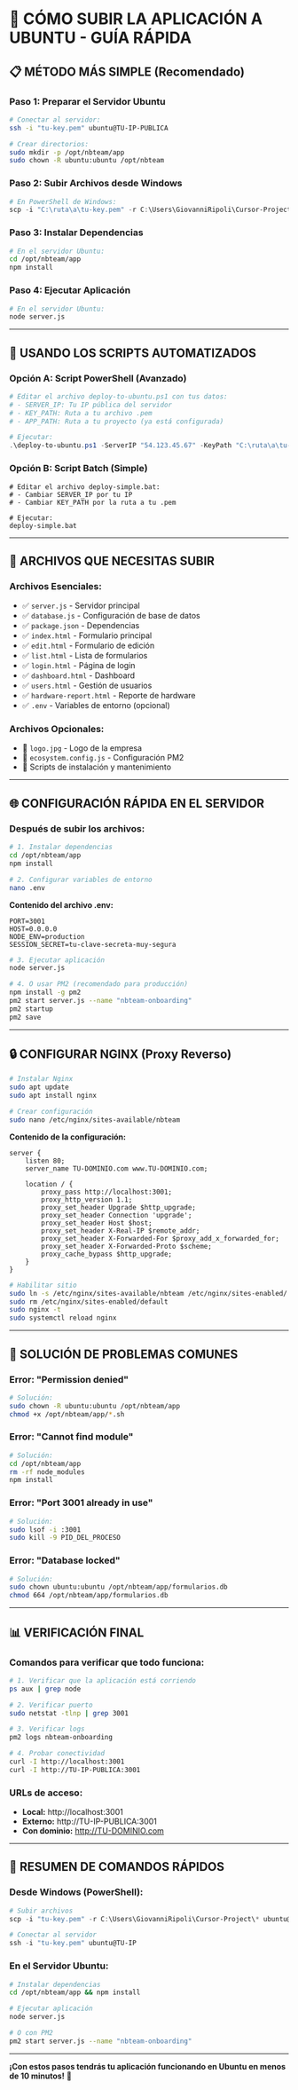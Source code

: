 # 🚀 **CÓMO SUBIR LA APLICACIÓN A UBUNTU - GUÍA RÁPIDA**

## 📋 **MÉTODO MÁS SIMPLE (Recomendado)**

### **Paso 1: Preparar el Servidor Ubuntu**
```bash
# Conectar al servidor:
ssh -i "tu-key.pem" ubuntu@TU-IP-PUBLICA

# Crear directorios:
sudo mkdir -p /opt/nbteam/app
sudo chown -R ubuntu:ubuntu /opt/nbteam
```

### **Paso 2: Subir Archivos desde Windows**
```powershell
# En PowerShell de Windows:
scp -i "C:\ruta\a\tu-key.pem" -r C:\Users\GiovanniRipoli\Cursor-Project\* ubuntu@TU-IP-PUBLICA:/opt/nbteam/app/
```

### **Paso 3: Instalar Dependencias**
```bash
# En el servidor Ubuntu:
cd /opt/nbteam/app
npm install
```

### **Paso 4: Ejecutar Aplicación**
```bash
# En el servidor Ubuntu:
node server.js
```

---

## 🔧 **USANDO LOS SCRIPTS AUTOMATIZADOS**

### **Opción A: Script PowerShell (Avanzado)**
```powershell
# Editar el archivo deploy-to-ubuntu.ps1 con tus datos:
# - SERVER_IP: Tu IP pública del servidor
# - KEY_PATH: Ruta a tu archivo .pem
# - APP_PATH: Ruta a tu proyecto (ya está configurada)

# Ejecutar:
.\deploy-to-ubuntu.ps1 -ServerIP "54.123.45.67" -KeyPath "C:\ruta\a\tu-key.pem"
```

### **Opción B: Script Batch (Simple)**
```batch
# Editar el archivo deploy-simple.bat:
# - Cambiar SERVER_IP por tu IP
# - Cambiar KEY_PATH por la ruta a tu .pem

# Ejecutar:
deploy-simple.bat
```

---

## 📁 **ARCHIVOS QUE NECESITAS SUBIR**

### **Archivos Esenciales:**
- ✅ `server.js` - Servidor principal
- ✅ `database.js` - Configuración de base de datos
- ✅ `package.json` - Dependencias
- ✅ `index.html` - Formulario principal
- ✅ `edit.html` - Formulario de edición
- ✅ `list.html` - Lista de formularios
- ✅ `login.html` - Página de login
- ✅ `dashboard.html` - Dashboard
- ✅ `users.html` - Gestión de usuarios
- ✅ `hardware-report.html` - Reporte de hardware
- ✅ `.env` - Variables de entorno (opcional)

### **Archivos Opcionales:**
- 📄 `logo.jpg` - Logo de la empresa
- 📄 `ecosystem.config.js` - Configuración PM2
- 📄 Scripts de instalación y mantenimiento

---

## 🌐 **CONFIGURACIÓN RÁPIDA EN EL SERVIDOR**

### **Después de subir los archivos:**

```bash
# 1. Instalar dependencias
cd /opt/nbteam/app
npm install

# 2. Configurar variables de entorno
nano .env
```

**Contenido del archivo .env:**
```env
PORT=3001
HOST=0.0.0.0
NODE_ENV=production
SESSION_SECRET=tu-clave-secreta-muy-segura
```

```bash
# 3. Ejecutar aplicación
node server.js

# 4. O usar PM2 (recomendado para producción)
npm install -g pm2
pm2 start server.js --name "nbteam-onboarding"
pm2 startup
pm2 save
```

---

## 🔒 **CONFIGURAR NGINX (Proxy Reverso)**

```bash
# Instalar Nginx
sudo apt update
sudo apt install nginx

# Crear configuración
sudo nano /etc/nginx/sites-available/nbteam
```

**Contenido de la configuración:**
```nginx
server {
    listen 80;
    server_name TU-DOMINIO.com www.TU-DOMINIO.com;

    location / {
        proxy_pass http://localhost:3001;
        proxy_http_version 1.1;
        proxy_set_header Upgrade $http_upgrade;
        proxy_set_header Connection 'upgrade';
        proxy_set_header Host $host;
        proxy_set_header X-Real-IP $remote_addr;
        proxy_set_header X-Forwarded-For $proxy_add_x_forwarded_for;
        proxy_set_header X-Forwarded-Proto $scheme;
        proxy_cache_bypass $http_upgrade;
    }
}
```

```bash
# Habilitar sitio
sudo ln -s /etc/nginx/sites-available/nbteam /etc/nginx/sites-enabled/
sudo rm /etc/nginx/sites-enabled/default
sudo nginx -t
sudo systemctl reload nginx
```

---

## 🚨 **SOLUCIÓN DE PROBLEMAS COMUNES**

### **Error: "Permission denied"**
```bash
# Solución:
sudo chown -R ubuntu:ubuntu /opt/nbteam/app
chmod +x /opt/nbteam/app/*.sh
```

### **Error: "Cannot find module"**
```bash
# Solución:
cd /opt/nbteam/app
rm -rf node_modules
npm install
```

### **Error: "Port 3001 already in use"**
```bash
# Solución:
sudo lsof -i :3001
sudo kill -9 PID_DEL_PROCESO
```

### **Error: "Database locked"**
```bash
# Solución:
sudo chown ubuntu:ubuntu /opt/nbteam/app/formularios.db
chmod 664 /opt/nbteam/app/formularios.db
```

---

## 📊 **VERIFICACIÓN FINAL**

### **Comandos para verificar que todo funciona:**

```bash
# 1. Verificar que la aplicación está corriendo
ps aux | grep node

# 2. Verificar puerto
sudo netstat -tlnp | grep 3001

# 3. Verificar logs
pm2 logs nbteam-onboarding

# 4. Probar conectividad
curl -I http://localhost:3001
curl -I http://TU-IP-PUBLICA:3001
```

### **URLs de acceso:**
- **Local:** http://localhost:3001
- **Externo:** http://TU-IP-PUBLICA:3001
- **Con dominio:** http://TU-DOMINIO.com

---

## 🎯 **RESUMEN DE COMANDOS RÁPIDOS**

### **Desde Windows (PowerShell):**
```powershell
# Subir archivos
scp -i "tu-key.pem" -r C:\Users\GiovanniRipoli\Cursor-Project\* ubuntu@TU-IP:/opt/nbteam/app/

# Conectar al servidor
ssh -i "tu-key.pem" ubuntu@TU-IP
```

### **En el Servidor Ubuntu:**
```bash
# Instalar dependencias
cd /opt/nbteam/app && npm install

# Ejecutar aplicación
node server.js

# O con PM2
pm2 start server.js --name "nbteam-onboarding"
```

---

**¡Con estos pasos tendrás tu aplicación funcionando en Ubuntu en menos de 10 minutos!** 🚀






